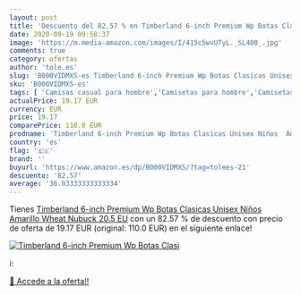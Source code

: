 ```yaml
---
layout: post
title: 'Descuento del 82.57 % en Timberland 6-inch Premium Wp Botas Clasi'
date: 2020-09-19 09:58:37
image: 'https://m.media-amazon.com/images/I/415c5wvUTyL._SL400_.jpg'
comments: true
category: ofertas
author: 'tole.es'
slug: 'B000VIDMXS-es Timberland 6-inch Premium Wp Botas Clasicas Unisex Niños...'
sku: 'B000VIDMXS-es'
tags: [ 'Camisas casual para hombre','Camisetas para hombre','Camisetas, polos y camisas para hombre','Chaquetas para hombre','Chaquetas para mujer','Ropa','Ropa de abrigo para hombre','Ropa de abrigo para mujer','Ropa para hombre','Ropa para mujer','timberland', ]
actualPrice: 19.17 EUR
currency: EUR
price: 19.17
comparePrice: 110.0 EUR
prodname: 'Timberland 6-inch Premium Wp Botas Clasicas Unisex Niños  Amarillo  Wheat Nubuck   20.5 EU'
country: 'es'
flag: '🇪🇸'
brand: ''
buyurl: 'https://www.amazon.es/dp/B000VIDMXS/?tag=tolees-21'
descuento: '82.57'
average: '36.03333333333334'
---
```


Tienes [Timberland 6-inch Premium Wp Botas Clasicas Unisex Niños  Amarillo  Wheat Nubuck   20.5 EU](https://www.amazon.es/dp/B000VIDMXS/?tag=tolees-21) con un 82.57 % de descuento con precio de oferta de 19.17 EUR (original: 110.0 EUR) en el siguiente enlace!

[![Timberland 6-inch Premium Wp Botas Clasi](https://m.media-amazon.com/images/I/415c5wvUTyL._SL400_.jpg)](https://www.amazon.es/dp/B000VIDMXS/?tag=tolees-21)

ℹ️:


[🛒 Accede a la oferta!!](https://www.amazon.es/dp/B000VIDMXS/?tag=tolees-21)

